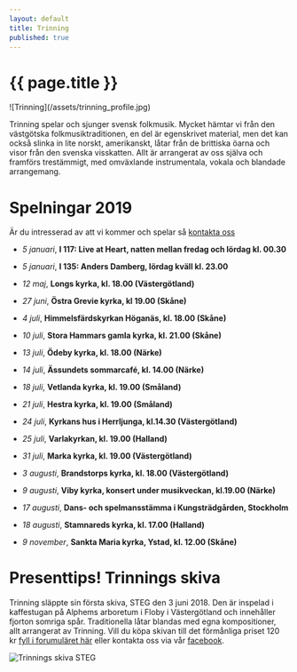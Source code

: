```yaml
---
layout: default
title: Trinning
published: true
---
```

<div>
  <h1 class="page-title">{{ page.title }}</h1>
</div>
![Trinning](/assets/trinning_profile.jpg)

Trinning spelar och sjunger svensk folkmusik. Mycket hämtar vi från den västgötska folkmusiktraditionen, en del är egenskrivet material, men det kan också slinka 
in lite norskt, amerikanskt, låtar från de brittiska öarna och visor från den svenska visskatten. Allt är arrangerat av oss själva och framförs trestämmigt, med omväxlande instrumentala, vokala och blandade arrangemang.

# Spelningar 2019
Är du intresserad av att vi kommer och spelar så [kontakta oss](/kontakt)

* *5 januari*, **I 117: Live at Heart, natten mellan fredag och lördag kl. 00.30** 
 
* *5 januari*, **I 135: Anders Damberg, lördag kväll kl. 23.00**  

* *12 maj*, **Longs kyrka, kl. 18.00 (Västergötland)**

* *27 juni*, **Östra Grevie kyrka, kl 19.00 (Skåne)**

* *4 juli*, **Himmelsfärdskyrkan Höganäs, kl. 18.00 (Skåne)** 

* *10 juli*, **Stora Hammars gamla kyrka, kl. 21.00 (Skåne)**

* *13 juli*, **Ödeby kyrka, kl. 18.00 (Närke)**

* *14 juli*, **Ässundets sommarcafé, kl. 14.00 (Närke)**

* *18 juli*, **Vetlanda kyrka, kl. 19.00 (Småland)**

* *21 juli*, **Hestra kyrka, kl. 19.00 (Småland)**

* *24 juli*, **Kyrkans hus i Herrljunga, kl.14.30 (Västergötland)**

* *25 juli*, **Varlakyrkan, kl. 19.00 (Halland)**

* *31 juli*, **Marka kyrka, kl. 19.00 (Västergötland)**

* *3 augusti*, **Brandstorps kyrka, kl. 18.00 (Västergötland)**

* *9 augusti*, **Viby kyrka, konsert under musikveckan, kl.19.00 (Närke)**

* *17 augusti*, **Dans- och spelmansstämma i Kungsträdgården, Stockholm** 

* *18 augusti*, **Stamnareds kyrka, kl. 17.00 (Halland)**

* *9 november*, **Sankta Maria kyrka, Ystad, kl. 12.00 (Skåne)**

# Presenttips! Trinnings skiva
Trinning släppte sin första skiva, STEG den 3 juni 2018. Den är inspelad i kaffestugan på Alphems arboretum i Floby i Västergötland och innehåller fjorton somriga spår. Traditionella låtar blandas med egna kompositioner, allt arrangerat av Trinning. Vill du köpa skivan till det förmånliga priset 120 kr [fyll i forumuläret här](/skivor) eller kontakta oss via vår [facebook](https://www.facebook.com/trinningfolk/). 

![Trinnings skiva STEG]({{site.baseurl}}//assets/CD-steg.jpg)
